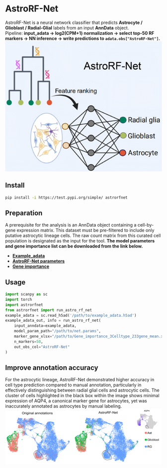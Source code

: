 # AstroRF-Net

AstroRF-Net is a neural network classifier that predicts **Astrocyte / Glioblast / Radial-Glial** labels from an input **AnnData** object.  
Pipeline: **input_adata → log2(CPM+1) normalization → select top-50 RF markers → NN inference → write predictions to `adata.obs["AstroRF-Net"]`.**
![​​Compared with manual annotation​​](images/AstroRF-Net.png)
## Install
```bash
pip install -i https://test.pypi.org/simple/ astrorfnet
```

## Preparation
A prerequisite for the analysis is an AnnData object containing a cell-by-gene expression matrix. This dataset must be pre-filtered to include only putative astrocytic lineage cells. The raw count matrix from this curated cell population is designated as the input for the tool. **The model parameters and gene importance list can be downloaded from the link below.**
- **[Example_adata](https://github.com/meiran5759-blip/AstroRF-Net/releases/latest/download/example_adata.h5ad)**
- **[AstroRF-Net parameters](https://github.com/meiran5759-blip/AstroRF-Net/releases/latest/download/net.params)**
- **[Gene importance](https://github.com/meiran5759-blip/AstroRF-Net/releases/latest/download/Gene_importance_3Celltype_233gene_mean.xlsx)**


## Usage
```python
import scanpy as sc
import torch
import astrorfnet
from astrorfnet import run_astro_rf_net
example_adata = sc.read_h5ad('/path/to/example_adata.h5ad')
example_adata_out, info = run_astro_rf_net(
    input_anndata=example_adata,
    model_param_path="/path/to/net.params",
    marker_gene_xlsx="/path/to/Gene_importance_3Celltype_233gene_mean.xlsx",
    n_markers=50,
    out_obs_col="AstroRF-Net"
)
```

## ​​Improve annotation accuracy​​
For the astrocytic lineage, AstroRF-Net demonstrated higher accuracy in cell type prediction compared to manual annotation, particularly in effectively distinguishing between radial glial cells and astrocytic cells. The cluster of cells highlighted in the black box within the image shows minimal expression of AQP4, a canonical marker gene for astrocytes, yet was inaccurately annotated as astrocytes by manual labeling.
![​​Compared with manual annotation​​](images/github_fig_01.png)





